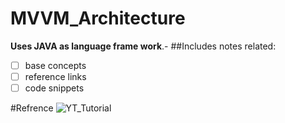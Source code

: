 # MVVM_Architecture
**Uses JAVA as language frame work**.-
##Includes notes related:
- [ ] base concepts
- [ ] reference links 
- [ ] code snippets

#Refrence
![YT_Tutorial]([https://d1m75rqqgidzqn.cloudfront.net/images/logo.png](https://www.youtube.com/watch?v=ijXjCtCXcN4)) 
